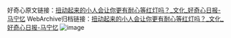 好奇心原文链接：[扭动起来的小人会让你更有耐心等红灯吗？_文化_好奇心日报-马宁忆](https://www.qdaily.com/articles/2502.html)
WebArchive归档链接：[扭动起来的小人会让你更有耐心等红灯吗？_文化_好奇心日报-马宁忆](http://web.archive.org/web/20190623151148/https://www.qdaily.com/articles/2502.html)
![image](http://ww3.sinaimg.cn/large/007d5XDply1g3vc5qqxyhj30u03d54qp)